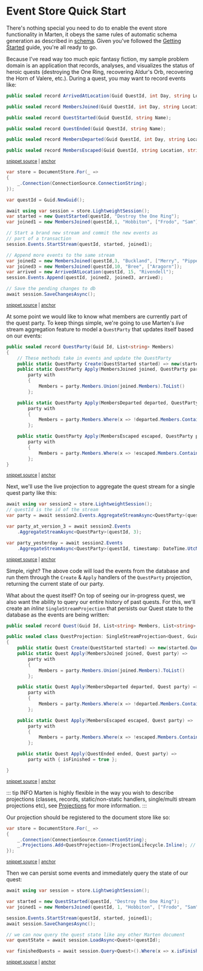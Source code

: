 # Event Store Quick Start

There's nothing special you need to do to enable the event store functionality in Marten, it obeys the same rules of automatic schema generation as described in [schema](/schema/). Given you've followed the [Getting Started](/getting-started) guide, you're all ready to go.

Because I’ve read way too much epic fantasy fiction, my sample problem domain is an application that records, analyses, and visualizes the status of heroic quests (destroying the One Ring, recovering Aldur's Orb, recovering the Horn of Valere, etc.). During a quest, you may want to record events like:

<!-- snippet: sample_sample-events -->
<a id='snippet-sample_sample-events'></a>
```cs
public sealed record ArrivedAtLocation(Guid QuestId, int Day, string Location);

public sealed record MembersJoined(Guid QuestId, int Day, string Location, string[] Members);

public sealed record QuestStarted(Guid QuestId, string Name);

public sealed record QuestEnded(Guid QuestId, string Name);

public sealed record MembersDeparted(Guid QuestId, int Day, string Location, string[] Members);

public sealed record MembersEscaped(Guid QuestId, string Location, string[] Members);
```
<sup><a href='https://github.com/JasperFx/marten/blob/master/src/samples/DocSamples/EventSourcingQuickstart.cs#L9-L24' title='Snippet source file'>snippet source</a> | <a href='#snippet-sample_sample-events' title='Start of snippet'>anchor</a></sup>
<!-- endSnippet -->

<!-- snippet: sample_event-store-quickstart -->
<a id='snippet-sample_event-store-quickstart'></a>
```cs
var store = DocumentStore.For(_ =>
{
    _.Connection(ConnectionSource.ConnectionString);
});

var questId = Guid.NewGuid();

await using var session = store.LightweightSession();
var started = new QuestStarted(questId, "Destroy the One Ring");
var joined1 = new MembersJoined(questId,1, "Hobbiton", ["Frodo", "Sam"]);

// Start a brand new stream and commit the new events as
// part of a transaction
session.Events.StartStream(questId, started, joined1);

// Append more events to the same stream
var joined2 = new MembersJoined(questId,3, "Buckland", ["Merry", "Pippen"]);
var joined3 = new MembersJoined(questId,10, "Bree", ["Aragorn"]);
var arrived = new ArrivedAtLocation(questId, 15, "Rivendell");
session.Events.Append(questId, joined2, joined3, arrived);

// Save the pending changes to db
await session.SaveChangesAsync();
```
<sup><a href='https://github.com/JasperFx/marten/blob/master/src/samples/DocSamples/EventSourcingQuickstart.cs#L91-L117' title='Snippet source file'>snippet source</a> | <a href='#snippet-sample_event-store-quickstart' title='Start of snippet'>anchor</a></sup>
<!-- endSnippet -->

At some point we would like to know what members are currently part of the quest party. To keep things simple, we're going to use Marten's _live_ stream aggregation feature to model a `QuestParty` that updates itself based on our events:

<!-- snippet: sample_QuestParty -->
<a id='snippet-sample_questparty'></a>
```cs
public sealed record QuestParty(Guid Id, List<string> Members)
{
    // These methods take in events and update the QuestParty
    public static QuestParty Create(QuestStarted started) => new(started.QuestId, []);
    public static QuestParty Apply(MembersJoined joined, QuestParty party) =>
        party with
        {
            Members = party.Members.Union(joined.Members).ToList()
        };

    public static QuestParty Apply(MembersDeparted departed, QuestParty party) =>
        party with
        {
            Members = party.Members.Where(x => !departed.Members.Contains(x)).ToList()
        };

    public static QuestParty Apply(MembersEscaped escaped, QuestParty party) =>
        party with
        {
            Members = party.Members.Where(x => !escaped.Members.Contains(x)).ToList()
        };
}
```
<sup><a href='https://github.com/JasperFx/marten/blob/master/src/samples/DocSamples/EventSourcingQuickstart.cs#L27-L52' title='Snippet source file'>snippet source</a> | <a href='#snippet-sample_questparty' title='Start of snippet'>anchor</a></sup>
<!-- endSnippet -->

Next, we'll use the live projection to aggregate the quest stream for a single quest party like this:

<!-- snippet: sample_events-aggregate-on-the-fly -->
<a id='snippet-sample_events-aggregate-on-the-fly'></a>
```cs
await using var session2 = store.LightweightSession();
// questId is the id of the stream
var party = await session2.Events.AggregateStreamAsync<QuestParty>(questId);

var party_at_version_3 = await session2.Events
    .AggregateStreamAsync<QuestParty>(questId, 3);

var party_yesterday = await session2.Events
    .AggregateStreamAsync<QuestParty>(questId, timestamp: DateTime.UtcNow.AddDays(-1));
```
<sup><a href='https://github.com/JasperFx/marten/blob/master/src/samples/DocSamples/EventSourcingQuickstart.cs#L119-L131' title='Snippet source file'>snippet source</a> | <a href='#snippet-sample_events-aggregate-on-the-fly' title='Start of snippet'>anchor</a></sup>
<!-- endSnippet -->

Simple, right? The above code will load the events from the database and run them through the `Create` & `Apply` handlers of the `QuestParty` projection, returning the current state of our party.

What about the quest itself? On top of seeing our in-progress quest, we also want the ability to query our entire history of past quests. For this, we'll create an _inline_ `SingleStreamProjection` that persists our Quest state to the database as the events are being written:

<!-- snippet: sample_Quest -->
<a id='snippet-sample_quest'></a>
```cs
public sealed record Quest(Guid Id, List<string> Members, List<string> Slayed, string Name, bool isFinished);

public sealed class QuestProjection: SingleStreamProjection<Quest, Guid>
{
    public static Quest Create(QuestStarted started) => new(started.QuestId, [], [], started.Name, false);
    public static Quest Apply(MembersJoined joined, Quest party) =>
        party with
        {
            Members = party.Members.Union(joined.Members).ToList()
        };

    public static Quest Apply(MembersDeparted departed, Quest party) =>
        party with
        {
            Members = party.Members.Where(x => !departed.Members.Contains(x)).ToList()
        };

    public static Quest Apply(MembersEscaped escaped, Quest party) =>
        party with
        {
            Members = party.Members.Where(x => !escaped.Members.Contains(x)).ToList()
        };

    public static Quest Apply(QuestEnded ended, Quest party) =>
        party with { isFinished = true };

}
```
<sup><a href='https://github.com/JasperFx/marten/blob/master/src/samples/DocSamples/EventSourcingQuickstart.cs#L54-L83' title='Snippet source file'>snippet source</a> | <a href='#snippet-sample_quest' title='Start of snippet'>anchor</a></sup>
<!-- endSnippet -->

::: tip INFO
Marten is highly flexible in the way you wish to describe projections (classes, records, static/non-static handlers, single/multi stream projections etc), see [Projections](/events/projections/) for more information. 
:::

Our projection should be registered to the document store like so:

<!-- snippet: sample_adding-quest-projection -->
<a id='snippet-sample_adding-quest-projection'></a>
```cs
var store = DocumentStore.For(_ =>
{
    _.Connection(ConnectionSource.ConnectionString);
    _.Projections.Add<QuestProjection>(ProjectionLifecycle.Inline); // [!code ++]
});
```
<sup><a href='https://github.com/JasperFx/marten/blob/master/src/samples/DocSamples/EventSourcingQuickstart.cs#L137-L143' title='Snippet source file'>snippet source</a> | <a href='#snippet-sample_adding-quest-projection' title='Start of snippet'>anchor</a></sup>
<!-- endSnippet -->

Then we can persist some events and immediately query the state of our quest:

<!-- snippet: sample_querying-quest-projection -->
<a id='snippet-sample_querying-quest-projection'></a>
```cs
await using var session = store.LightweightSession();

var started = new QuestStarted(questId, "Destroy the One Ring");
var joined1 = new MembersJoined(questId, 1, "Hobbiton", ["Frodo", "Sam"]);

session.Events.StartStream(questId, started, joined1);
await session.SaveChangesAsync();

// we can now query the quest state like any other Marten document
var questState = await session.LoadAsync<Quest>(questId);

var finishedQuests = await session.Query<Quest>().Where(x => x.isFinished).ToListAsync();
```
<sup><a href='https://github.com/JasperFx/marten/blob/master/src/samples/DocSamples/EventSourcingQuickstart.cs#L147-L161' title='Snippet source file'>snippet source</a> | <a href='#snippet-sample_querying-quest-projection' title='Start of snippet'>anchor</a></sup>
<!-- endSnippet -->
